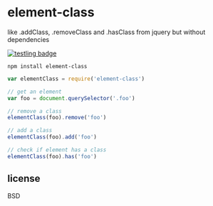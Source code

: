 # element-class

like .addClass, .removeClass and .hasClass from jquery but without dependencies

[![testling badge](https://ci.testling.com/maxogden/remove-elements.png)](https://ci.testling.com/maxogden/remove-elements)

```
npm install element-class
```

```javascript
var elementClass = require('element-class')

// get an element
var foo = document.querySelector('.foo')

// remove a class
elementClass(foo).remove('foo')

// add a class
elementClass(foo).add('foo')

// check if element has a class
elementClass(foo).has('foo')
```

## license

BSD
